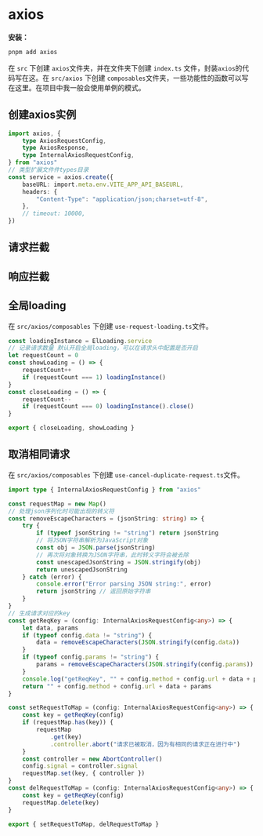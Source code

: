 # axios

**安装：**

```bash
pnpm add axios
```

在 `src` 下创建 `axios`文件夹，并在文件夹下创建 `index.ts` 文件，封装`axios`的代码写在这。在 `src/axios` 下创建 `composables`文件夹，一些功能性的函数可以写在这里。在项目中我一般会使用单例的模式。

## 创建axios实例

```typescript
import axios, {
    type AxiosRequestConfig,
    type AxiosResponse,
    type InternalAxiosRequestConfig,
} from "axios"
// 类型扩展文件件types目录
const service = axios.create({
    baseURL: import.meta.env.VITE_APP_API_BASEURL,
    headers: {
        "Content-Type": "application/json;charset=utf-8",
    },
    // timeout: 10000,
})
```

## 请求拦截

## 响应拦截

## 全局loading

在 `src/axios/composables` 下创建 `use-request-loading.ts`文件。

```typescript
const loadingInstance = ElLoading.service
// 记录请求数量 默认开启全局loading，可以在请求头中配置是否开启
let requestCount = 0
const showLoading = () => {
    requestCount++
    if (requestCount === 1) loadingInstance()
}
const closeLoading = () => {
    requestCount--
    if (requestCount === 0) loadingInstance().close()
}

export { closeLoading, showLoading }
```

## 取消相同请求

在 `src/axios/composables` 下创建 `use-cancel-duplicate-request.ts`文件。

```typescript
import type { InternalAxiosRequestConfig } from "axios"

const requestMap = new Map()
// 处理json序列化时可能出现的转义符
const removeEscapeCharacters = (jsonString: string) => {
    try {
        if (typeof jsonString != "string") return jsonString
        // 将JSON字符串解析为JavaScript对象
        const obj = JSON.parse(jsonString)
        // 再次将对象转换为JSON字符串，此时转义字符会被去除
        const unescapedJsonString = JSON.stringify(obj)
        return unescapedJsonString
    } catch (error) {
        console.error("Error parsing JSON string:", error)
        return jsonString // 返回原始字符串
    }
}
// 生成请求对应的key
const getReqKey = (config: InternalAxiosRequestConfig<any>) => {
    let data, params
    if (typeof config.data != "string") {
        data = removeEscapeCharacters(JSON.stringify(config.data))
    }
    if (typeof config.params != "string") {
        params = removeEscapeCharacters(JSON.stringify(config.params))
    }
    console.log("getReqKey", "" + config.method + config.url + data + params)
    return "" + config.method + config.url + data + params
}

const setRequestToMap = (config: InternalAxiosRequestConfig<any>) => {
    const key = getReqKey(config)
    if (requestMap.has(key)) {
        requestMap
            .get(key)
            .controller.abort("请求已被取消，因为有相同的请求正在进行中")
    }
    const controller = new AbortController()
    config.signal = controller.signal
    requestMap.set(key, { controller })
}
const delRequestToMap = (config: InternalAxiosRequestConfig<any>) => {
    const key = getReqKey(config)
    requestMap.delete(key)
}

export { setRequestToMap, delRequestToMap }
```
